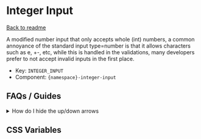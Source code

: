 # Integer Input

[Back to readme](/README.md)

A modified number input that only accepts whole (int) numbers, a common annoyance of the standard input type=number is that it allows characters such as e, +-, etc, while this is handled in the validations, many developers prefer to not accept invalid inputs in the first place.

- Key: `INTEGER_INPUT`
- Component: `{namespace}-integer-input`

## FAQs / Guides

<details>
  <summary>How do I hide the up/down arrows</summary>

    Add the attribute hideArrows to the component.
</details>

## CSS Variables

